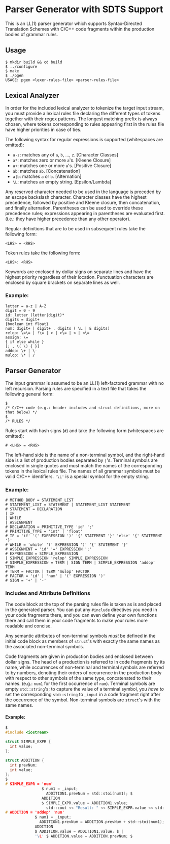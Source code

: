 # Parser Generator with SDTS Support

This is an LL(1) parser generator which supports Syntax-Directed Translation Schemes with C/C++ code fragments within the production bodies of grammar rules.

## Usage

```
$ mkdir build && cd build
$ ../configure
$ make
$ ./pgen
USAGE: pgen <lexer-rules-file> <parser-rules-file>
```

## Lexical Analyzer

In order for the included lexical analyzer to tokenize the target input stream, you must provide a lexical rules file declaring the different types of tokens together with their regex patterns. The longest matching prefix is always chosen, where tokens corresponding to rules appearing first in the rules file have higher priorities in case of ties.

The following syntax for regular expressions is supported (whitespaces are omitted):
- `a-z`: matches any of `a`, `b`, ..., `z`. [Character Classes]
- `a*`: matches zero or more `a`'s. [Kleene Closure]
- `a+`: matches one or more `a`'s. [Positive Closure]
- `ab`: matches `ab`. [Concatenation]
- `a|b`: matches `a` or `b`. [Alternation]
- `\L`: matches an empty string. [Epsilon/Lambda]

Any reserved character needed to be used in the language is preceded by an escape backslash character.
Character classes have the highest precedence, followed by positive and Kleene closure, then concatenation, and finally alternation. Parentheses can be used to override these precedence rules; expressions appearing in parentheses are evaluated first. (i.e.: they have higher precedence than any other operator).

Regular definitions that are to be used in subsequent rules take the following form:
```
<LHS> = <RHS>
```

Token rules take the following form:
```
<LHS>: <RHS>
```

Keywords are enclosed by dollar signs on separate lines and have the highest priority regardless of their location.
Punctuation characters are enclosed by square brackets on separate lines as well.

### Example:

```
letter = a-z | A-Z
digit = 0 - 9
id: letter (letter|digit)*
digits = digit+
{boolean int float}
num: digit+ | digit+ . digits ( \L | E digits)
relop: \=\= | !\= | > | >\= | < | <\=
assign: \=
{ if else while }
[; , \( \) { }]
addop: \+ | \-
mulop: \* | /
```

## Parser Generator

The input grammar is assumed to be an LL(1) left-factored grammar with no left recursion.
Parsing rules are specified in a text file that takes the following general form:
```
$
/* C/C++ code (e.g.: header includes and struct definitions, more on that below) */
$
/* RULES */
```

Rules start with hash signs (`#`) and take the following form (whitespaces are omitted):
```
# <LHS> = <RHS>
```

The left-hand side is the name of a non-terminal symbol, and the right-hand side is a list of production bodies separated by `|`'s. Terminal symbols are enclosed in single quotes and must match the names of the corresponding tokens in the lexical rules file. The names of all grammar symbols must be valid C/C++ identifiers. `'\L'` is a special symbol for the empty string.

### Example:

```
# METHOD_BODY = STATEMENT_LIST
# STATEMENT_LIST = STATEMENT | STATEMENT_LIST STATEMENT
# STATEMENT = DECLARATION
| IF
| WHILE
| ASSIGNMENT
# DECLARATION = PRIMITIVE_TYPE 'id' ';'
# PRIMITIVE_TYPE = 'int' | 'float'
# IF = 'if' '(' EXPRESSION ')' '{' STATEMENT '}' 'else' '{' STATEMENT '}'
# WHILE = 'while' '(' EXPRESSION ')' '{' STATEMENT '}'
# ASSIGNMENT = 'id' '=' EXPRESSION ';'
# EXPRESSION = SIMPLE_EXPRESSION
| SIMPLE_EXPRESSION 'relop' SIMPLE_EXPRESSION
# SIMPLE_EXPRESSION = TERM | SIGN TERM | SIMPLE_EXPRESSION 'addop' TERM
# TERM = FACTOR | TERM 'mulop' FACTOR
# FACTOR = 'id' | 'num' | '(' EXPRESSION ')'
# SIGN = '+' | '-'
```

### Includes and Attribute Definitions

The code block at the top of the parsing rules file is taken as is and placed in the generated parser. You can put any `#include` directives you need in your code fragments there, and you can even define your own functions there and call them in your code fragments to make your rules more readable and concise.

Any semantic attributes of non-terminal symbols _must_ be defined in the initial code block as members of `struct`'s with exactly the same names as the associated non-terminal symbols.

Code fragments are given in production bodies and enclosed between dollar signs. The head of a production is referred to in code fragments by its name, while occurrences of non-terminal and terminal symbols are referred to by numbers, denoting their orders of occurrence in the production body with respect to other symbols of the same type, concatenated to their names. (e.g.: `num1` for the first occurrence of `num`). Terminal symbols are empty `std::string`'s; to capture the value of a terminal symbol, you _have to_ set the corresponding `std::string` to `_input` in a code fragment right after the occurrence of the symbol. Non-terminal symbols are `struct`'s with the same names.

#### Example:

```c
$
#include <iostream>

struct SIMPLE_EXPR {
  int value;
};

struct ADDITION {
  int prevNum;
  int value;
};
$
# SIMPLE_EXPR = 'num'
                $ num1 = _input;
                  ADDITION1.prevNum = std::stoi(num1); $
                ADDITION
                $ SIMPLE_EXPR.value = ADDITION1.value;
                  std::cout << "Result: " << SIMPLE_EXPR.value << std::endl; $
# ADDITION = 'addop' 'num'
             $ num1 = _input;
               ADDITION1.prevNum = ADDITION.prevNum + std::stoi(num1); $
             ADDITION
             $ ADDITION.value = ADDITION1.value; $ |
             '\L' $ ADDITION.value = ADDITION.prevNum; $
```
